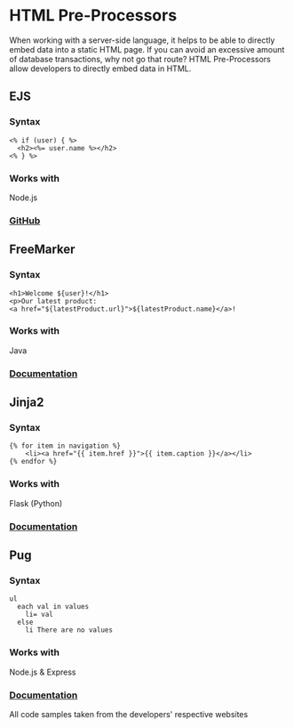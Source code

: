 # HTML Pre-Processors
When working with a server-side language, it helps to be able to directly
embed data into a static HTML page. If you can avoid an excessive amount
of database transactions, why not go that route? HTML Pre-Processors allow
developers to directly embed data in HTML.

## EJS
### Syntax
```
<% if (user) { %>
  <h2><%= user.name %></h2>
<% } %>
```

### Works with
Node.js

### [GitHub](https://github.com/mde/ejs)

## FreeMarker
### Syntax
```
<h1>Welcome ${user}!</h1>
<p>Our latest product:
<a href="${latestProduct.url}">${latestProduct.name}</a>!
```

### Works with
Java

### [Documentation](http://freemarker.org/docs/index.html)

## Jinja2
### Syntax
```
{% for item in navigation %}
    <li><a href="{{ item.href }}">{{ item.caption }}</a></li>
{% endfor %}
 ```

### Works with
Flask (Python)

### [Documentation](http://jinja.pocoo.org/docs/2.9/templates/)

## Pug
### Syntax
```
ul
  each val in values
    li= val
  else
    li There are no values
```

### Works with
Node.js & Express

### [Documentation](https://pugjs.org/api/getting-started.html)

All code samples taken from the developers' respective websites